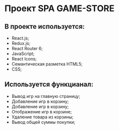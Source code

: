 # Проект SPA GAME-STORE

## В проекте используется:

- React.js;
- Redux.js;
- React Router 6;
- JavaScript;
- React Icons;
- Семантическая разметка HTML5;
- CSS;

## Используется функцианал:

- Вывод игр на главную страницу;
- Добавление игр в корзину;
- Добавление игр в корзину;
- Отображение игр в корзине;
- Удаление товара из корзины;
- Вывод общей суммы покупки;
